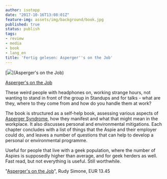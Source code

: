 ```yaml
---
author: isotopp
date: "2017-10-16T13:08:01Z"
feature-img: assets/img/background/book.jpg
published: true
status: publish
tags:
- review
- media
- book
- lang_en
title: 'Fertig gelesen: Asperger''s on the Job'
---
```

[![](/uploads/2017/10/as-on-the-job-194x300.jpg)](Asperger's on the Job) 

[Asperger's on the Job](https://www.amazon.de/Aspergers-Job-Must-Have-Functioning-Employers-ebook/dp/B00TZN9OF0)

These weird people with headphones on, working strange hours,
not wanting to stand in front of the group in Standups and for
talks - what are they, where to they come from and how do you
handle them at work?

The book is structured as a self-help book, assessing various aspects of 
[Asperger Syndrome](https://en.wikipedia.org/wiki/Asperger_syndrome), 
how they manifest and what that might mean in the workplace. It
also discusses personal and environmental mitigations. Each
chapter concludes with a list of things that the Aspie and their
employer could do, and leaves a number of questions that can
help to develop a personal or environmental programme. 

Useful for people that live with a geek population, where the
number of Aspies is supposedly higher than average, and for geek
herders as well. Fast read, but not everything is useful. Still
worthwhile. 

"[Asperger's on the Job](https://www.amazon.de/Aspergers-Job-Must-Have-Functioning-Employers-ebook/dp/B00TZN9OF0)",
Rudy Simone, EUR 13.45
